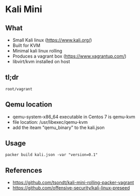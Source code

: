 # Kali Mini

## What

* Small Kali linux (https://www.kali.org/)
* Built for KVM
* Minimal kali linux rolling
* Produces a vagrant box (https://www.vagrantup.com/)
* libvirt/kvm installed on host

##  tl;dr

```
root/vagrant
```

## Qemu location

* qemu-system-x86_64 executable in Centos 7 is qemu-kvm
* file location: /usr/libexec/qemu-kvm
* add the iteam "qemu_binary" to the kali.json

## Usage

 ```
 packer build kali.json -var "version=0.1"
 ```

## References

* https://github.com/tsondt/kali-mini-rolling-packer-vagrant
* https://github.com/offensive-security/kali-linux-preseed

